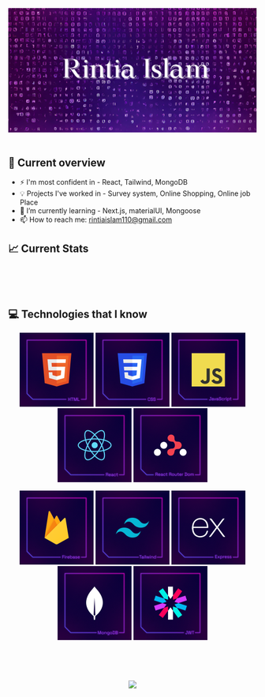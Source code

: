<img src="https://raw.githubusercontent.com/rintia/rintia/main/images/banner.PNG" />
<br/> <br/>

## :book: Current overview
- ⚡ I'm most confident in - React, Tailwind, MongoDB
- :bulb: Projects I've worked in - Survey system, Online Shopping, Online job Place
- 🌱 I’m currently learning - Next.js, materialUI, Mongoose
- 📫 How to reach me: rintiaislam110@gmail.com
## :chart_with_upwards_trend: Current Stats

<br /> <br/> <br/>

## :computer: Technologies that I know

<p align="center">
<img height="150" src="https://raw.githubusercontent.com/rintia/rintia/main/images/HTML.png"/>
<img height="150" src="https://raw.githubusercontent.com/rintia/rintia/main/images/CSS.png"/>
<img height="150" src="https://raw.githubusercontent.com/rintia/rintia/main/images/JavaScript.png"/>
<img height="150" src="https://raw.githubusercontent.com/rintia/rintia/main/images/React.png"/>

<img height="150" src="https://raw.githubusercontent.com/rintia/rintia/main/images/ReactRouterDom.png"/>

</p>
<p align="center">
<img height="150" src="https://raw.githubusercontent.com/rintia/rintia/main/images/Firebase.png"/>
<img height="150" src="https://raw.githubusercontent.com/rintia/rintia/main/images/Tailwind.png"/>
<img height="150" src="https://raw.githubusercontent.com/rintia/rintia/main/images/Express.png"/>
<img height="150" src="https://raw.githubusercontent.com/rintia/rintia/main/images/MongoDB.png"/>
<img height="150" src="https://raw.githubusercontent.com/rintia/rintia/main/images/JWT.png"/>
</p>


 <br/><br/> <br/>

 <p align="center">
  <img width="60%" src="https://github-readme-streak-stats.herokuapp.com?user=rintia&theme=modern-lilac" />
</p>

 
 <br/>




